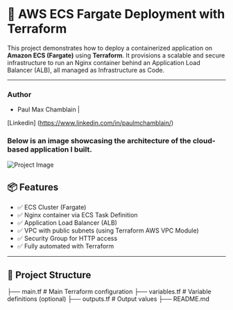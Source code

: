 # 🚀 AWS ECS Fargate Deployment with Terraform

This project demonstrates how to deploy a containerized application on **Amazon ECS (Fargate)** using **Terraform**. It provisions a scalable and secure infrastructure to run an Nginx container behind an Application Load Balancer (ALB), all managed as Infrastructure as Code.

---
### **Author**
- Paul Max Chamblain | 

[Linkedin] (https://www.linkedin.com/in/paulmchamblain/)

### Below is an image showcasing the architecture of the cloud-based application I built.

![Project Image](terraform-aws-ecs-fargate-demo\ecs-demo\Image/ECS.gif)

## 📦 Features

- ✅ ECS Cluster (Fargate)
- ✅ Nginx container via ECS Task Definition
- ✅ Application Load Balancer (ALB)
- ✅ VPC with public subnets (using Terraform AWS VPC Module)
- ✅ Security Group for HTTP access
- ✅ Fully automated with Terraform

---

## 📁 Project Structure

 ├── main.tf # Main Terraform configuration ├── variables.tf # Variable definitions (optional) ├── outputs.tf # Output values ├── README.md 

